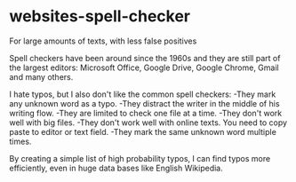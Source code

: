 # websites-spell-checker
For large amounts of texts, with less false positives

Spell checkers have been around since the 1960s and they are still part of the largest editors: Microsoft Office, Google Drive, Google Chrome, Gmail and many others.

I hate typos, but I also don't like the common spell checkers:
-They mark any unknown word as a typo. 
-They distract the writer in the middle of his writing flow. 
-They are limited to check one file at a time.
-They don't work well with big files.
-They don't work well with online texts. You need to copy paste to editor or text field.
-They mark the same unknown word multiple times.

By creating a simple list of high probability typos, I can find typos more efficiently, even in huge data bases like English Wikipedia.

